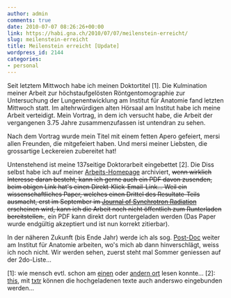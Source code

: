 ```yaml
---
author: admin
comments: true
date: 2010-07-07 08:26:26+00:00
link: https://habi.gna.ch/2010/07/07/meilenstein-erreicht/
slug: meilenstein-erreicht
title: Meilenstein erreicht [Update]
wordpress_id: 2144
categories:
- personal
---
```


Seit letztem Mittwoch habe ich meinen Doktortitel [1]. Die Kulmination meiner Arbeit zur höchstaufgelösten Röntgentomographie zur Untersuchung der Lungenentwicklung am Institut für Anatomie fand letzten Mittwoch statt. Im altehrwürdigen alten Hörsaal am Institut habe ich meine Arbeit verteidigt. Mein Vortrag, in dem ich versucht habe, die Arbeit der vergangenen 3.75 Jahre zusammenzufassen ist untendran zu sehen.

Nach dem Vortrag wurde mein Titel mit einem fetten Apero gefeiert, mersi allen Freunden, die mitgefeiert haben. Und mersi meiner Liebsten, die grossartige Leckereien zubereitet hat!

Untenstehend ist meine 137seitige Doktorarbeit eingebettet [2]. Die Diss selbst habe ich auf meiner [Arbeits-Homepage](http://is.gd/diozK) archiviert, <del>wenn wirklich Interesse daran besteht, kann ich gerne auch ein PDF davon zusenden, beim obigen Link hat's einen Direkt-Klick-Email-Link...
Weil ein wissenschaftliches Paper, welches einen Drittel des Resultate-Teils ausmacht, erst im September im [Journal of Synchrotron Radiation](http://journals.iucr.org/s/) erscheinen wird, kann ich die Arbeit noch nicht öffentlich zum Runterladen bereitstellen.</del>, ein PDF kann direkt dort runtergeladen werden (Das Paper wurde endgültig akzeptiert und ist nun korrekt zitierbar).

  
  
  
  
  


In der näheren Zukunft (bis Ende Jahr) werde ich als sog. [Post-Doc](http://en.wikipedia.org/wiki/Postdoctoral_research) weiter am Institut für Anatomie arbeiten, wo's mich ab dann hinverschlägt, weiss ich noch nicht. Wir werden sehen, zuerst steht mal Sommer geniessen auf der 2do-Liste...

[1]: wie mensch evtl. schon am [einen](http://identi.ca/conversation/38698042#notice-38940019) oder [andern ort](http://www.hosae.ch/blog/blgmndybrn-juli-ausgabe/) lesen konnte...
[2]: [this](http://www.borniert.com/), mit [txtr](http://txtr.com/) können die hochgeladenen texte auch anderswo eingebunden werden...
